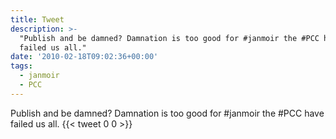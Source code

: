 ```yaml
---
title: Tweet
description: >-
  "Publish and be damned? Damnation is too good for #janmoir the #PCC have
  failed us all."
date: '2010-02-18T09:02:36+00:00'
tags:
  - janmoir
  - PCC
---
```

Publish and be damned? Damnation is too good for #janmoir the #PCC have failed us all.
      {{< tweet 0 0 >}}
    
